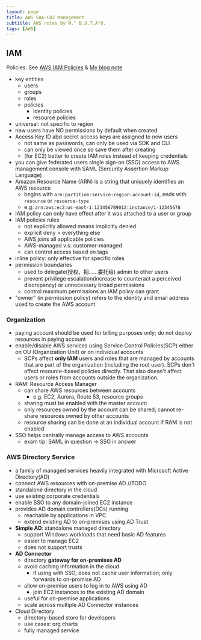 ```yaml
---
layout: page
title: AWS SAA-C02 Management
subtitle: AWS notes by M." B.U.T.A"O.
tags: [AWS]
---
```


## IAM

Policies: See [AWS IAM Policies](https://docs.aws.amazon.com/IAM/latest/UserGuide/access_policies.html) & [My blog note](../_posts/2022-07-23-IAM-in-Depth.md)

- key entities
  - users
  - groups
  - roles
  - policies
    - identity policies
    - resource policies
- universal: not specific to region
- new users have NO permissions by default when created
- Access Key ID abd secret access keys are assigned to new users
  - not same as passwords, can only be used via SDK and CLI
  - can only be viewed once so save them after creating
  - (for EC2) better to create IAM roles instead of keeping credentials 
- you can give federated users single sign-on (SSO) access to AWS management console with SAML (Sercurity Assertion Markup Language)
- Amazon Resource Name (ARN) is a string that uniquely identifies an AWS resource
  - begins with `arn:partition:service:region:account-id`, ends with `resource` or `resource-type`
  - e.g. `arn:aws:ec2:us-east-1:123456789012:instance/i-12345678`
- IAM policy can only have effect after it was attached to a user or group
- IAM policies rules
  - not explicitly allowed means implicitly denied
  - explicit deny > everything else
  - AWS joins all applicable policies
  - AWS-managed v.s. customer-managed
  - can control access based on tags
- inline policy: only effective for specific roles
- permission boundaries
  - used to delegate(授权，把……委托给) admin to other users
  - prevent privilege escalation(increase to counteract a perceived discrepancy) or unnecessary broad permissions
  - control maximum permissions an IAM policy can grant
- "owner" (in permission policy) refers to the identity and email address used to create the AWS account

### Organization

- paying account should be used for billing purposes only; do not deploy resources in paying account
- enable/disable AWS services using Service Control Policies(SCP) either on OU (Organization Unit) or on individual accounts
  - SCPs affect **only IAM** users and roles that are managed by accounts that are part of the organization (including the root user). SCPs don't affect resource-based policies directly. That also doesn't affect users or roles from accounts outside the organization.
- RAM: Resource Access Manager
  - can share AWS resources between accounts
    - e.g. EC2, Aurora, Route 53, resource groups
  - sharing must be enabled with the master account
  - only resources owned by the account can be shared; cannot re-share resources owned by other accounts
  - resource sharing can be done at an individual account if RAM is not enabled
- SSO helps centrally manage access to AWS accounts
  - exam tip: SAML in question -> SSO in answer

### AWS Directory Service

- a family of managed services heavily integrated with Microsoft Active Directory(AD)
- connect AWS resources with on-premise AD //TODO
- standalone directory in the cloud
- use existing corporate credentials
- enable SSO to any domain-joined EC2 instance
- provides AD domain controllers(DCs) running 
  - reachable by applications in VPC
  - extend existing AD to on-premises using AD Trust
- **Simple AD**: standalone managed directory
  - support Windows workloads that need basic AD features
  - easier to manage EC2
  - does not support trusts
- **AD Connector**
  - directory **gateway for on-premises AD**
  - avoid caching information in the cloud
    - if using with SSO, does not cache user information; only forwards to on-promise AD
  - allow on-premise users to log in to AWS using AD
    - join EC2 instances to the existing AD domain
  - useful for on-premise applications
  - scale across multiple AD Connector instances
- Cloud Directory
  - directory-based store for developers
  - use cases: org charts
  - fully managed service
